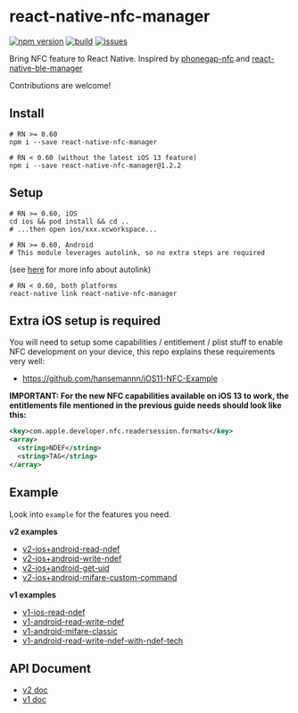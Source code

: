 # react-native-nfc-manager

[![npm version](https://img.shields.io/npm/v/react-native-nfc-manager.svg?style=flat)](https://www.npmjs.com/package/react-native-nfc-manager)
[![build](https://api.travis-ci.org/whitedogg13/react-native-nfc-manager.svg?branch=master)](https://travis-ci.org/whitedogg13/react-native-nfc-manager)
[![issues](https://img.shields.io/github/issues/whitedogg13/react-native-nfc-manager.svg?style=flat)](https://github.com/whitedogg13/react-native-nfc-manager/issues)

Bring NFC feature to React Native. Inspired by [phonegap-nfc](https://github.com/chariotsolutions/phonegap-nfc) and [react-native-ble-manager](https://github.com/innoveit/react-native-ble-manager)

Contributions are welcome!

## Install

```shell
# RN >= 0.60
npm i --save react-native-nfc-manager
```

```shell
# RN < 0.60 (without the latest iOS 13 feature)
npm i --save react-native-nfc-manager@1.2.2
```

## Setup


```shell
# RN >= 0.60, iOS
cd ios && pod install && cd ..
# ...then open ios/xxx.xcworkspace...
```

```shell
# RN >= 0.60, Android
# This module leverages autolink, so no extra steps are required
```
(see [here](https://github.com/react-native-community/cli/blob/master/docs/autolinking.md#autolinking) for more info about autolink)


```shell
# RN < 0.60, both platforms
react-native link react-native-nfc-manager
```

## Extra iOS setup is required

You will need to setup some capabilities / entitlement / plist stuff to enable NFC development on your device, this repo explains these requirements very well:

* https://github.com/hansemannn/iOS11-NFC-Example 

**IMPORTANT: For the new NFC capabilities available on iOS 13 to work, the entitlements file mentioned in the previous guide needs should look like this:**

```xml
<key>com.apple.developer.nfc.readersession.formats</key>
<array>
  <string>NDEF</string>
  <string>TAG</string>
</array>
```

## Example

Look into `example` for the features you need.

**v2 examples**

* [v2-ios+android-read-ndef](example/AppV2.js)
* [v2-ios+android-write-ndef](example/AppV2Ndef.js)
* [v2-ios+android-get-uid](example/AppV2Mifare.js)
* [v2-ios+android-mifare-custom-command](example/AppV2Mifare.js)

**v1 examples**

* [v1-ios-read-ndef](example/App.js)
* [v1-android-read-write-ndef](example/App.js)
* [v1-android-mifare-classic](example/AndroidMifareClassic.js)
* [v1-android-read-write-ndef-with-ndef-tech](example/AndroidTechTestNdef.js)

## API Document

* [v2 doc](APIv2.md)
* [v1 doc](APIv1.md)


